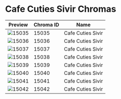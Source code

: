 # Cafe Cuties Sivir Chromas

| Preview | Chroma ID | Name |
|---------|-----------|------|
| ![15035](https://raw.communitydragon.org/latest/plugins/rcp-be-lol-game-data/global/default/v1/champion-chroma-images/15/15035.png) | 15035 | Cafe Cuties Sivir |
| ![15036](https://raw.communitydragon.org/latest/plugins/rcp-be-lol-game-data/global/default/v1/champion-chroma-images/15/15036.png) | 15036 | Cafe Cuties Sivir |
| ![15037](https://raw.communitydragon.org/latest/plugins/rcp-be-lol-game-data/global/default/v1/champion-chroma-images/15/15037.png) | 15037 | Cafe Cuties Sivir |
| ![15038](https://raw.communitydragon.org/latest/plugins/rcp-be-lol-game-data/global/default/v1/champion-chroma-images/15/15038.png) | 15038 | Cafe Cuties Sivir |
| ![15039](https://raw.communitydragon.org/latest/plugins/rcp-be-lol-game-data/global/default/v1/champion-chroma-images/15/15039.png) | 15039 | Cafe Cuties Sivir |
| ![15040](https://raw.communitydragon.org/latest/plugins/rcp-be-lol-game-data/global/default/v1/champion-chroma-images/15/15040.png) | 15040 | Cafe Cuties Sivir |
| ![15041](https://raw.communitydragon.org/latest/plugins/rcp-be-lol-game-data/global/default/v1/champion-chroma-images/15/15041.png) | 15041 | Cafe Cuties Sivir |
| ![15042](https://raw.communitydragon.org/latest/plugins/rcp-be-lol-game-data/global/default/v1/champion-chroma-images/15/15042.png) | 15042 | Cafe Cuties Sivir |